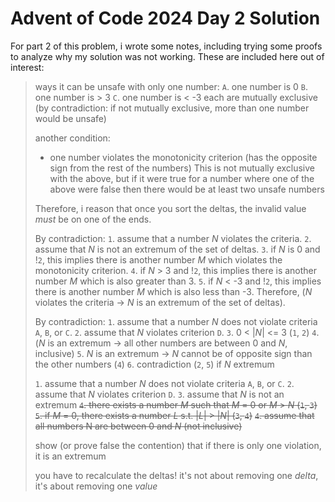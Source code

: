 # Advent of Code 2024 Day 2 Solution
For part 2 of this problem, i wrote some notes, including trying some proofs to analyze why my solution was not working. These are included here out of interest:
> ways it can be unsafe with only one number:
> `A`. one number is 0
> `B`. one number is > 3
> `C`. one number is < -3
> each are mutually exclusive (by contradiction: if not mutually exclusive, more than one number would be unsafe)
> 
> another condition:
> - one number violates the monotonicity criterion (has the opposite sign from the rest of the numbers)
> This is not mutually exclusive with the above, but if it were true for a number where one of the above were false then there would be at least two unsafe numbers
> 
> Therefore, i reason that once you sort the deltas, the invalid value _must_ be on one of the ends.
> 
> By contradiction:
> `1`. assume that a number *N* violates the criteria.
> `2`. assume that *N* is not an extremum of the set of deltas.
> `3`. if *N* is 0 and !`2`, this implies there is another number *M* which violates the monotonicity criterion.
> `4`. if *N* > 3 and !`2`, this implies there is another number *M* which is also greater than 3.
> `5`. if *N* < -3 and !`2`, this implies there is another number *M* which is also less than -3.
> Therefore, (*N* violates the criteria -> *N* is an extremum of the set of deltas).
> 
> By contradiction:
> `1`. assume that a number *N* does not violate criteria `A`, `B`, or `C`.
> `2`. assume that *N* violates criterion `D`. 
> `3`. 0 < |*N*| <= 3 (`1`, `2`)
> `4`. (*N* is an extremum -> all other numbers are between 0 and *N*, inclusive)
> `5`. *N* is an extremum -> *N* cannot be of opposite sign than the other numbers (`4`)
> `6`. contradiction (`2`, `5`) if *N* extremum
> 
> `1`. assume that a number *N* does not violate criteria `A`, `B`, or `C`.
> `2`. assume that *N* violates criterion `D`.
> `3`. assume that *N* is not an extremum
> ~~`4`. there exists a number *M* such that *M* = 0 or *M* > *N* (`1`, `3`)~~
> ~~`5`. if *M* = 0, there exists a number *L* s.t. |*L*| > |*N*| (`3`, `4`)~~
> ~~`4`. assume that all numbers N are between 0 and *N* (not inclusive)~~
> 
> show (or prove false the contention) that if there is only one violation, it is an extremum
> 
> you have to recalculate the deltas! it's not about removing one *delta*, it's about removing one *value*
